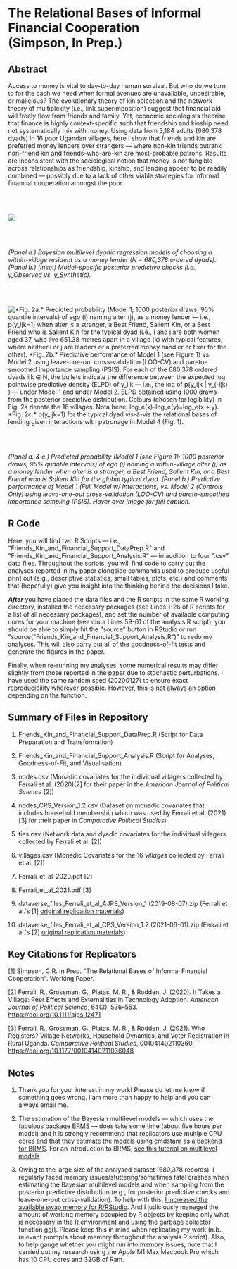 # The Relational Bases of Informal Financial Cooperation <br> (Simpson, In Prep.)


## Abstract
Access to money is vital to day-to-day human survival. But who do we turn to for the cash we need when formal avenues are unavailable, undesirable, or malicious? The evolutionary theory of kin selection and the network theory of multiplexity (i.e., link superimposition) suggest that financial aid will freely flow from friends and family. Yet, economic sociologists theorise that finance is highly context-specific such that friendship and kinship need not systematically mix with money. Using data from 3,184 adults (680,378 dyads) in 16 poor Ugandan villages, here I show that friends and kin are preferred money lenders over strangers — where non-kin friends outrank non-friend kin and friends-who-are-kin are most-probable patrons. Results are inconsistent with the sociological notion that money is not fungible across relationships as friendship, kinship, and lending appear to be readily combined — possibly due to a lack of other viable strategies for informal financial cooperation amongst the poor.

<br>
<br>

![](https://github.com/cohensimpson/moneyaid/blob/main/F1_Friends_Kin_FinancialSupport_Inset.png) 

<br>
<br> 

_(*Panel a.*) Bayesian multilevel dyadic regression models of choosing a within-village resident as a money lender (N = 680,378 ordered dyads). (*Panel b.*) (inset) Model-specific posterior predictive checks (i.e., y_Observed vs. y_Synthetic)._

<br>
<br> 

![](https://github.com/cohensimpson/moneyaid/blob/main/F2_Friends_Kin_FinancialSupport.png "*Fig. 2a.* Predicted probability (Model 1; 1000 posterior draws; 95% quantile intervals) of ego (i) naming alter (j), as a money lender — i.e., p(y_ijk=1) when alter is a stranger, a Best Friend, Salient Kin, or a Best Friend who is Salient Kin for the typical dyad (i.e., i and j are both women aged 37, who live 651.38 metres apart in a village (k) with typical features, where neither i or j are leaders or a preferred money handler or fixer for the other). *Fig. 2b.* Predictive performance of Model 1 (see Figure 1) vs. Model 2 using leave-one-out cross-validation (LOO-CV) and pareto-smoothed importance sampling (PSIS). For each of the 680,378 ordered dyads ijk ∈ N, the bullets indicate the difference between the expected log pointwise predictive density (ELPD) of y_ijk — i.e., the log of p(y_ijk | y_(-ijk) ) — under Model 1 and under Model 2. ELPD obtained using 1000 draws from the posterior predictive distribution. Colours (chosen for legibility) in Fig. 2a denote the 16 villages. Nota bene, log_e⁡(x)-log_e⁡(y)=log_e⁡(x ÷ y). *Fig. 2c.* p(y_ijk=1) for the typical dyad vis-à-vis the relational bases of lending given interactions with patronage in Model 4 (Fig. 1).") 

<br>
<br> 

_(*Panel a. & c.*) Predicted probability (Model 1 (see Figure 1); 1000 posterior draws; 95% quantile intervals) of ego (i) naming a within-village alter (j) as a money lender when alter is a stranger, a Best Friend, Salient Kin, or a Best Friend who is Salient Kin for the global typical dyad. (*Panel b.*) Predictive performance of Model 1 (Full Model w/ Interactions) vs. Model 2 (Controls Only) using leave-one-out cross-validation (LOO-CV) and pareto-smoothed importance sampling (PSIS). Hover over image for full caption._



## R Code
Here, you will find two R Scripts — i.e., "Friends_Kin_and_Financial_Support_DataPrep.R" and "Friends_Kin_and_Financial_Support_Analysis.R" — in addition to four ".csv" data files. Throughout the scripts, you will find code to carry out the analyses reported in my paper alongside commands used to produce useful print out (e.g., descriptive statistics, small tables, plots, etc.) and comments that (hopefully) give you insight into the thinking behind the decisions I take.

**_After_** you have placed the data files and the R scripts in the same R working directory, installed the necessary packages (see Lines 1-26 of R scripts for a list of all necessary packages), and set the number of available computing cores for your machine (see circa Lines 59-61 of the analysis R script), you should be able to simply hit the "source" button in RStudio or run "source("Friends_Kin_and_Financial_Support_Analysis.R")" to redo my analyses. This will also carry out all of the goodness-of-fit tests and generate the figures in the paper.

Finally, when re-running my analyses, some numerical results may differ slightly from those reported in the paper due to stochastic perturbations. I have used the same random seed (20200127) to ensure exact reproducibility wherever possible. However, this is not always an option depending on the function.


## Summary of Files in Repository
 1) Friends_Kin_and_Financial_Support_DataPrep.R (Script for Data Preparation and Transformation)
 
 2) Friends_Kin_and_Financial_Support_Analysis.R (Script for Analyses, Goodness-of-Fit, and Visualisation)

 3) nodes.csv (Monadic covariates for the individual villagers collected by Ferrali et al. (2020)[2] for their paper in the _American Journal of Political Science_ [2]) 

 4) nodes_CPS_Version_1.2.csv (Dataset on monadic covariates that includes household membership which was used by Ferrali et al. (2021)[3] for their paper in _Comparative Political Studies_) 

 5) ties.csv (Network data and dyadic covariates for the individual villagers collected by Ferrali et al. [2]) 

 6) villages.csv (Monadic Covariates for the 16 _villages_ collected by Ferrali et al. [2])  

 7) Ferrali_et_al_2020.pdf [2]
 
 8) Ferrali_et_al_2021.pdf [3]
 
 9) dataverse_files_Ferrali_et_al_AJPS_Version_1 (2019-08-07).zip (Ferrali et al.'s [1] [original replication materials](https://doi.org/10.7910/DVN/NOYBCQ))
 
 10) dataverse_files_Ferrali_et_al_CPS_Version_1.2 (2021-06-01).zip (Ferrali et al.'s [2] [original replication materials](https://doi.org/10.7910/DVN/YEFRPC))
 
 
## Key Citations for Replicators
[1] Simpson, C.R. In Prep. "The Relational Bases of Informal Financial Cooperation". Working Paper.

[2] Ferrali, R., Grossman, G., Platas, M. R., & Rodden, J. (2020). It Takes a Village: Peer Effects and Externalities in Technology Adoption. _American Journal of Political Science_, 64(3), 536–553. https://doi.org/10.1111/ajps.12471

[3] Ferrali, R., Grossman, G., Platas, M. R., & Rodden, J. (2021). Who Registers? Village Networks, Household Dynamics, and Voter Registration in Rural Uganda. _Comparative Political Studies_, 001041402110360. https://doi.org/10.1177/00104140211036048


## Notes
1) Thank you for your interest in my work! Please do let me know if something goes wrong. I am more than happy to help and you can always email me.

2) The estimation of the Bayesian multilevel models — which uses the fabulous package [BRMS](https://paul-buerkner.github.io/brms/) — does take some time (about five hours per model) and it is strongly recommend that replicators use multiple CPU cores and that they estimate the models using [cmdstanr](https://mc-stan.org/cmdstanr/) as a [backend for BRMS](https://paul-buerkner.github.io/brms/articles/brms_threading.html). For an introduction to BRMS, [see this tutorial on multilevel models](https://journal.r-project.org/archive/2018/RJ-2018-017/index.html)

3) Owing to the large size of the analysed dataset (680,378 records), I regularly faced memory issues/stuttering/sometimes fatal crashes when estimating the Bayesian multilevel models and when sampling from the posterior predictive distribution (e.g., for posterior predictive checks and leave-one-out cross-validation). To help with this, [I increased the available swap memory for R/RStudio](https://stackoverflow.com/a/52612921). And I judiciously managed the amount of working memory occupied by R objects by keeping only what is necessary in the R environment and using the garbage collector function [gc()](https://stackoverflow.com/a/8813862). Please keep this in mind when replicating my work (n.b., relevant prompts about memory throughout the analysis R script). Also, to help gauge whether you might run into memory issues, note that I carried out my research using the Apple M1 Max Macbook Pro which has 10 CPU cores and 32GB of Ram.

